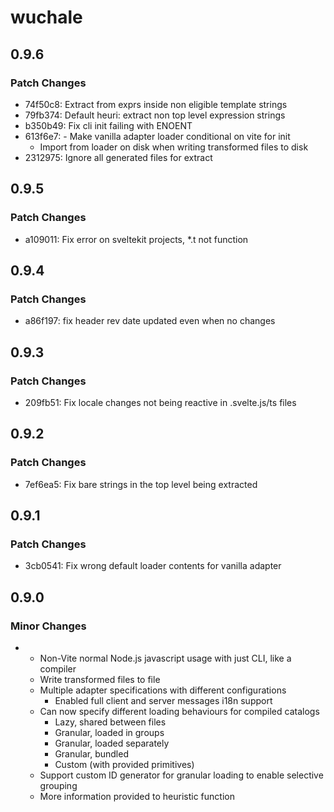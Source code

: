 # wuchale

## 0.9.6

### Patch Changes

- 74f50c8: Extract from exprs inside non eligible template strings
- 79fb374: Default heuri: extract non top level expression strings
- b350b49: Fix cli init failing with ENOENT
- 613f6e7: - Make vanilla adapter loader conditional on vite for init
  - Import from loader on disk when writing transformed files to disk
- 2312975: Ignore all generated files for extract

## 0.9.5

### Patch Changes

- a109011: Fix error on sveltekit projects, \*.t not function

## 0.9.4

### Patch Changes

- a86f197: fix header rev date updated even when no changes

## 0.9.3

### Patch Changes

- 209fb51: Fix locale changes not being reactive in .svelte.js/ts files

## 0.9.2

### Patch Changes

- 7ef6ea5: Fix bare strings in the top level being extracted

## 0.9.1

### Patch Changes

- 3cb0541: Fix wrong default loader contents for vanilla adapter

## 0.9.0

### Minor Changes

- - Non-Vite normal Node.js javascript usage with just CLI, like a compiler
  - Write transformed files to file
  - Multiple adapter specifications with different configurations
    - Enabled full client and server messages i18n support
  - Can now specify different loading behaviours for compiled catalogs
    - Lazy, shared between files
    - Granular, loaded in groups
    - Granular, loaded separately
    - Granular, bundled
    - Custom (with provided primitives)
  - Support custom ID generator for granular loading to enable selective grouping
  - More information provided to heuristic function
